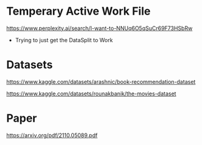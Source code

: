 # Temperary Active Work File


https://www.perplexity.ai/search/I-want-to-NNUq6O5qSuCr69F73HSbRw

- Trying to just get the DataSplit to Work

# Datasets

https://www.kaggle.com/datasets/arashnic/book-recommendation-dataset

https://www.kaggle.com/datasets/rounakbanik/the-movies-dataset

# Paper

https://arxiv.org/pdf/2110.05089.pdf